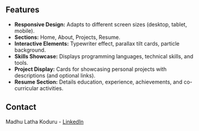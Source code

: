

## Features

*   **Responsive Design:** Adapts to different screen sizes (desktop, tablet, mobile).
*   **Sections:** Home, About, Projects, Resume.
*   **Interactive Elements:** Typewriter effect, parallax tilt cards, particle background.
*   **Skills Showcase:** Displays programming languages, technical skills, and tools.
*   **Project Display:** Cards for showcasing personal projects with descriptions (and optional links).
*   **Resume Section:** Details education, experience, achievements, and co-curricular activities.



## Contact

Madhu Latha Koduru - [LinkedIn](https://www.linkedin.com/in/madhu-latha-koduru-156412255/)
